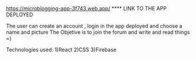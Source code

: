 

https://microblogging-app-3f743.web.app/         **** LINK TO THE APP DEPLOYED

The user can create an account , login in the app deployed and choose a name and picture
The Objetive is to join the forum and write and read things =)

Technologies used:
1)React 
2)CSS
3)Firebase 
